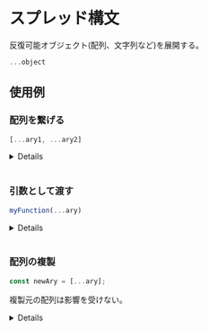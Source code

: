 # スプレッド構文

反復可能オブジェクト(配列、文字列など)を展開する。

```js
...object
```

## 使用例

### 配列を繋げる

```javascript
[...ary1, ...ary2]
```

<details>

```javascript
const ary1 = [1, 2, 3];
const ary2 = [5, 6, 7];

const newAry = [...ary1, 4, ...ary2];

console.log(newAry); // => [1, 2, 3, 4, 5, 6, 7]
```

</details>

<br />

### 引数として渡す

```javascript
myFunction(...ary)
```

<details>

```javascript
const puts = (a, b, c) => {
  console.log(`${a}, ${b}, ${c}`);
}

const ary = [1, 2, 3];
const ary2 = [1, 2];
const ary3 = [1, 2, 3, 4];

puts(...ary); // => 1, 2, 3
puts(...ary2); // => 1, 2, undefined
puts(...ary3); // => 1, 2, 3
```

</details>

<br />

### 配列の複製

```javascript
const newAry = [...ary];
```

複製元の配列は影響を受けない。

<details>

```javascript
const ary = [1, 2, 3]
const newAry = [...ary];

console.log(newAry); // => [1, 2, 3]

newAry.push(4);

console.log(ary); // => [1, 2, 3]
console.log(newAry); // => [1, 2, 3, 4]
```

</details>
